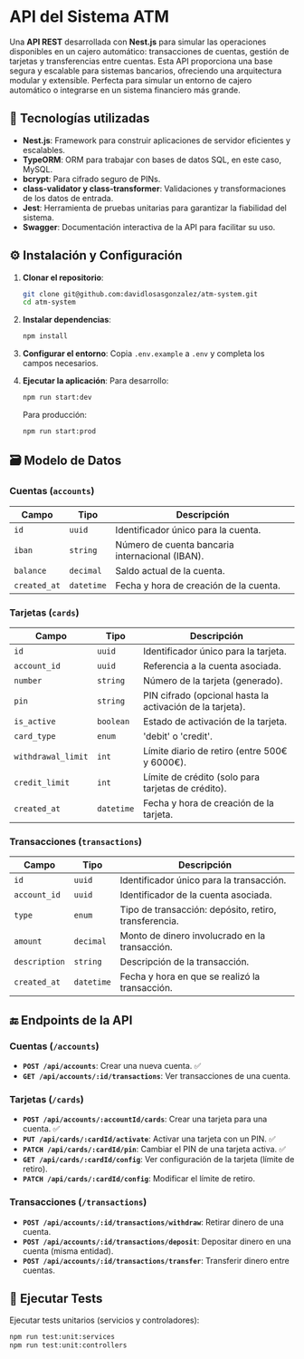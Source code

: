 # API del Sistema ATM

Una **API REST** desarrollada con **Nest.js** para simular las operaciones disponibles en un cajero automático: transacciones de cuentas, gestión de tarjetas y transferencias entre cuentas. Esta API proporciona una base segura y escalable para sistemas bancarios, ofreciendo una arquitectura modular y extensible. Perfecta para simular un entorno de cajero automático o integrarse en un sistema financiero más grande.

## 🚀 Tecnologías utilizadas

- **Nest.js**: Framework para construir aplicaciones de servidor eficientes y escalables.
- **TypeORM**: ORM para trabajar con bases de datos SQL, en este caso, MySQL.
- **bcrypt**: Para cifrado seguro de PINs.
- **class-validator y class-transformer**: Validaciones y transformaciones de los datos de entrada.
- **Jest**: Herramienta de pruebas unitarias para garantizar la fiabilidad del sistema.
- **Swagger**: Documentación interactiva de la API para facilitar su uso.

## ⚙️ Instalación y Configuración

1. **Clonar el repositorio**:

    ```bash
    git clone git@github.com:davidlosasgonzalez/atm-system.git
    cd atm-system
    ```

2. **Instalar dependencias**:

    ```bash
    npm install
    ```

3. **Configurar el entorno**:
   Copia `.env.example` a `.env` y completa los campos necesarios.

4. **Ejecutar la aplicación**:
   Para desarrollo:

    ```bash
    npm run start:dev
    ```

    Para producción:

    ```bash
    npm run start:prod
    ```

## 🗃️ Modelo de Datos

### Cuentas (`accounts`)

| Campo        | Tipo       | Descripción                                     |
| ------------ | ---------- | ----------------------------------------------- |
| `id`         | `uuid`     | Identificador único para la cuenta.             |
| `iban`       | `string`   | Número de cuenta bancaria internacional (IBAN). |
| `balance`    | `decimal`  | Saldo actual de la cuenta.                      |
| `created_at` | `datetime` | Fecha y hora de creación de la cuenta.          |

### Tarjetas (`cards`)

| Campo              | Tipo       | Descripción                                               |
| ------------------ | ---------- | --------------------------------------------------------- |
| `id`               | `uuid`     | Identificador único para la tarjeta.                      |
| `account_id`       | `uuid`     | Referencia a la cuenta asociada.                          |
| `number`           | `string`   | Número de la tarjeta (generado).                          |
| `pin`              | `string`   | PIN cifrado (opcional hasta la activación de la tarjeta). |
| `is_active`        | `boolean`  | Estado de activación de la tarjeta.                       |
| `card_type`        | `enum`     | 'debit' o 'credit'.                                       |
| `withdrawal_limit` | `int`      | Límite diario de retiro (entre 500€ y 6000€).             |
| `credit_limit`     | `int`      | Límite de crédito (solo para tarjetas de crédito).        |
| `created_at`       | `datetime` | Fecha y hora de creación de la tarjeta.                   |

### Transacciones (`transactions`)

| Campo         | Tipo       | Descripción                                           |
| ------------- | ---------- | ----------------------------------------------------- |
| `id`          | `uuid`     | Identificador único para la transacción.              |
| `account_id`  | `uuid`     | Identificador de la cuenta asociada.                  |
| `type`        | `enum`     | Tipo de transacción: depósito, retiro, transferencia. |
| `amount`      | `decimal`  | Monto de dinero involucrado en la transacción.        |
| `description` | `string`   | Descripción de la transacción.                        |
| `created_at`  | `datetime` | Fecha y hora en que se realizó la transacción.        |

## 🔚 Endpoints de la API

### Cuentas (`/accounts`)

- **`POST /api/accounts`**: Crear una nueva cuenta. ✅
- **`GET /api/accounts/:id/transactions`**: Ver transacciones de una cuenta.

### Tarjetas (`/cards`)

- **`POST /api/accounts/:accountId/cards`**: Crear una tarjeta para una cuenta. ✅
- **`PUT /api/cards/:cardId/activate`**: Activar una tarjeta con un PIN. ✅
- **`PATCH /api/cards/:cardId/pin`**: Cambiar el PIN de una tarjeta activa. ✅
- **`GET /api/cards/:cardId/config`**: Ver configuración de la tarjeta (límite de retiro).
- **`PATCH /api/cards/:cardId/config`**: Modificar el límite de retiro.

### Transacciones (`/transactions`)

- **`POST /api/accounts/:id/transactions/withdraw`**: Retirar dinero de una cuenta.
- **`POST /api/accounts/:id/transactions/deposit`**: Depositar dinero en una cuenta (misma entidad).
- **`POST /api/accounts/:id/transactions/transfer`**: Transferir dinero entre cuentas.

## 🧪 Ejecutar Tests

Ejecutar tests unitarios (servicios y controladores):

```bash
npm run test:unit:services
npm run test:unit:controllers
```
